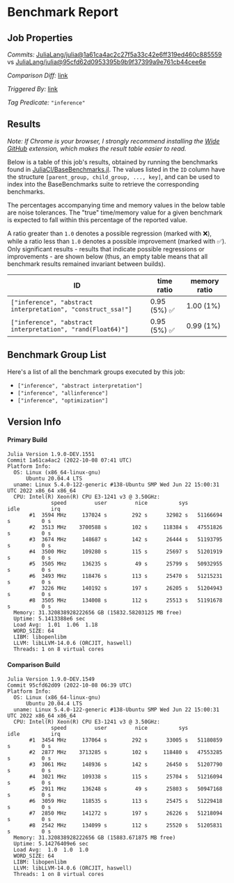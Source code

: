 # Benchmark Report

## Job Properties

*Commits:* [JuliaLang/julia@1a61ca4ac2c27f5a33c42e6ff319ed460c885559](https://github.com/JuliaLang/julia/commit/1a61ca4ac2c27f5a33c42e6ff319ed460c885559) vs [JuliaLang/julia@95cfd62d0953395b9b9f37399a9e761cb44cee6e](https://github.com/JuliaLang/julia/commit/95cfd62d0953395b9b9f37399a9e761cb44cee6e)

*Comparison Diff:* [link](https://github.com/JuliaLang/julia/compare/95cfd62d0953395b9b9f37399a9e761cb44cee6e..1a61ca4ac2c27f5a33c42e6ff319ed460c885559)

*Triggered By:* [link](https://github.com/JuliaLang/julia/pull/47106)

*Tag Predicate:* `"inference"`

## Results

*Note: If Chrome is your browser, I strongly recommend installing the [Wide GitHub](https://chrome.google.com/webstore/detail/wide-github/kaalofacklcidaampbokdplbklpeldpj?hl=en)
extension, which makes the result table easier to read.*

Below is a table of this job's results, obtained by running the benchmarks found in
[JuliaCI/BaseBenchmarks.jl](https://github.com/JuliaCI/BaseBenchmarks.jl). The values
listed in the `ID` column have the structure `[parent_group, child_group, ..., key]`,
and can be used to index into the BaseBenchmarks suite to retrieve the corresponding
benchmarks.

The percentages accompanying time and memory values in the below table are noise tolerances. The "true"
time/memory value for a given benchmark is expected to fall within this percentage of the reported value.

A ratio greater than `1.0` denotes a possible regression (marked with :x:), while a ratio less
than `1.0` denotes a possible improvement (marked with :white_check_mark:). Only significant results - results
that indicate possible regressions or improvements - are shown below (thus, an empty table means that all
benchmark results remained invariant between builds).

| ID | time ratio | memory ratio |
|----|------------|--------------|
| `["inference", "abstract interpretation", "construct_ssa!"]` | 0.95 (5%) :white_check_mark: | 1.00 (1%)  |
| `["inference", "abstract interpretation", "rand(Float64)"]` | 0.95 (5%) :white_check_mark: | 0.99 (1%)  |

## Benchmark Group List

Here's a list of all the benchmark groups executed by this job:

- `["inference", "abstract interpretation"]`
- `["inference", "allinference"]`
- `["inference", "optimization"]`

## Version Info

#### Primary Build

```
Julia Version 1.9.0-DEV.1551
Commit 1a61ca4ac2 (2022-10-08 07:41 UTC)
Platform Info:
  OS: Linux (x86_64-linux-gnu)
      Ubuntu 20.04.4 LTS
  uname: Linux 5.4.0-122-generic #138-Ubuntu SMP Wed Jun 22 15:00:31 UTC 2022 x86_64 x86_64
  CPU: Intel(R) Xeon(R) CPU E3-1241 v3 @ 3.50GHz: 
              speed         user         nice          sys         idle          irq
       #1  3594 MHz     137024 s        292 s      32982 s   51166694 s          0 s
       #2  3513 MHz    3700588 s        102 s     118384 s   47551826 s          0 s
       #3  3674 MHz     148687 s        142 s      26444 s   51193795 s          0 s
       #4  3500 MHz     109280 s        115 s      25697 s   51201919 s          0 s
       #5  3505 MHz     136235 s         49 s      25799 s   50932955 s          0 s
       #6  3493 MHz     118476 s        113 s      25470 s   51215231 s          0 s
       #7  3226 MHz     140192 s        197 s      26205 s   51204943 s          0 s
       #8  3505 MHz     134008 s        112 s      25513 s   51191678 s          0 s
  Memory: 31.320838928222656 GB (15832.58203125 MB free)
  Uptime: 5.1413388e6 sec
  Load Avg:  1.01  1.06  1.18
  WORD_SIZE: 64
  LIBM: libopenlibm
  LLVM: libLLVM-14.0.6 (ORCJIT, haswell)
  Threads: 1 on 8 virtual cores

```

#### Comparison Build

```
Julia Version 1.9.0-DEV.1549
Commit 95cfd62d09 (2022-10-08 06:39 UTC)
Platform Info:
  OS: Linux (x86_64-linux-gnu)
      Ubuntu 20.04.4 LTS
  uname: Linux 5.4.0-122-generic #138-Ubuntu SMP Wed Jun 22 15:00:31 UTC 2022 x86_64 x86_64
  CPU: Intel(R) Xeon(R) CPU E3-1241 v3 @ 3.50GHz: 
              speed         user         nice          sys         idle          irq
       #1  3454 MHz     137064 s        292 s      33005 s   51180859 s          0 s
       #2  2877 MHz    3713285 s        102 s     118480 s   47553285 s          0 s
       #3  3061 MHz     148936 s        142 s      26450 s   51207790 s          0 s
       #4  3021 MHz     109338 s        115 s      25704 s   51216094 s          0 s
       #5  2911 MHz     136248 s         49 s      25803 s   50947168 s          0 s
       #6  3059 MHz     118535 s        113 s      25475 s   51229418 s          0 s
       #7  2850 MHz     141272 s        197 s      26226 s   51218094 s          0 s
       #8  2542 MHz     134099 s        112 s      25520 s   51205831 s          0 s
  Memory: 31.320838928222656 GB (15883.671875 MB free)
  Uptime: 5.14276409e6 sec
  Load Avg:  1.0  1.0  1.0
  WORD_SIZE: 64
  LIBM: libopenlibm
  LLVM: libLLVM-14.0.6 (ORCJIT, haswell)
  Threads: 1 on 8 virtual cores

```
